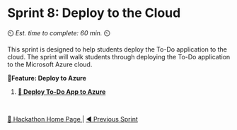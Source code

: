 # Sprint 8: Deploy to the Cloud
⏲️ _Est. time to complete: 60 min._ ⏲️

This sprint is designed to help students deploy the To-Do application to the cloud.  The sprint will walk students through deploying the To-Do application to the Microsoft Azure cloud.

**📕Feature: Deploy to Azure**
1. [**📖 Deploy To-Do App to Azure**](/Track_1_ToDo_App/Sprint-08%20-%20Deploy%20to%20the%20Cloud/Feature%201%20-%20Deploy%20to%20Azure.md/User%20Story%201%20-%20Deploy%20to%20Azure.md)
<br/>

[🔼 Hackathon Home Page ](/Public%20Repo%20Content/README.md) | [◀ Previous Sprint](/Public%20Repo%20Content/Sprint-07%20-%20Advanced%20Styling%20Your%20Web%20App/README.md) 